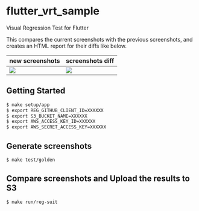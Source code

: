 # flutter_vrt_sample

Visual Regression Test for Flutter

This compares the current screenshots with the previous screenshots, and creates an HTML report for their diffs like below.

|new screenshots|screenshots diff|
|---|---|
|![](https://user-images.githubusercontent.com/35392365/223407356-8d0276c9-0041-4e13-b68c-f6c719890e40.png)|![](https://user-images.githubusercontent.com/35392365/223407374-93b563a4-e8ee-4ca3-ae0b-ffcb8a57ee82.png)|

## Getting Started

```bash
$ make setup/app
$ export REG_GITHUB_CLIENT_ID=XXXXXX
$ export S3_BUCKET_NAME=XXXXXX
$ export AWS_ACCESS_KEY_ID=XXXXXX
$ export AWS_SECRET_ACCESS_KEY=XXXXXX
```

## Generate screenshots

```bash
$ make test/golden
```

## Compare screenshots and Upload the results to S3

```bash
$ make run/reg-suit
```
